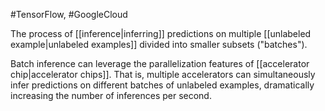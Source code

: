 #TensorFlow, #GoogleCloud

The process of [[inference|inferring]] predictions on multiple
[[unlabeled example|unlabeled examples]] divided into smaller
subsets (&quot;batches&quot;).

Batch inference can leverage the parallelization features of
[[accelerator chip|accelerator chips]]. That is, multiple accelerators
can simultaneously infer predictions on different batches of unlabeled
examples, dramatically increasing the number of inferences per second.

